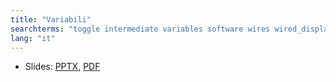 ```yaml
---
title: "Variabili"
searchterms: "toggle intermediate variables software wires wired_display_blocks inputs"
lang: "it"
---
```

 <ul>
 <li class="ng-binding">Slides:
 <a href="ProgrammingLessons/intermediate/Variabili.pptx">PPTX</a>,
 <a href="ProgrammingLessons/intermediate/Variabili.pdf">PDF</a>
 </li>
 </ul>
